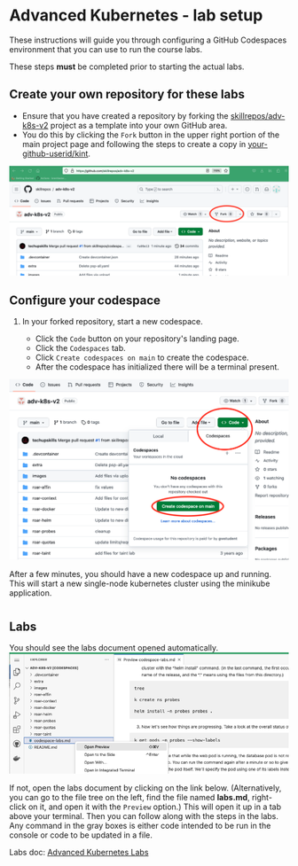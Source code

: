 # Advanced Kubernetes - lab setup

These instructions will guide you through configuring a GitHub Codespaces environment that you can use to run the course labs.

These steps **must** be completed prior to starting the actual labs.

## Create your own repository for these labs

- Ensure that you have created a repository by forking the [skillrepos/adv-k8s-v2](https://github.com/skillrepos/adv-k8s-v2) project as a template into your own GitHub area.
- You do this by clicking the `Fork` button in the upper right portion of the main project page and following the steps to create a copy in [your-github-userid/kint](https://<your-github-userid>/kint).

![Forking repository](./images/advk8s1.png?raw=true "Forking the repository")

## Configure your codespace

1. In your forked repository, start a new codespace.

    - Click the `Code` button on your repository's landing page.
    - Click the `Codespaces` tab.
    - Click `Create codespaces on main` to create the codespace.
    - After the codespace has initialized there will be a terminal present.

![Starting codespace](./images/advk8s2.png?raw=true "Starting your codespace")

After a few minutes, you should have a new codespace up and running. This will start a new single-node kubernetes cluster using the minikube application.
#

## Labs
You should see the labs document opened automatically.
![Labs doc preview in codespace](./images/advk8s3.png?raw=true "Labs doc preview in codespace")

If not, open the labs document by clicking on the link below. (Alternatively, you can go to the file tree on the left, find the file named **labs.md**, right-click on it, and open it with the `Preview` option.)
This will open it up in a tab above your terminal. Then you can follow along with the steps in the labs. 
Any command in the gray boxes is either code intended to be run in the console or code to be updated in a file.

Labs doc: [Advanced Kubernetes Labs](codespace-labs.md)

